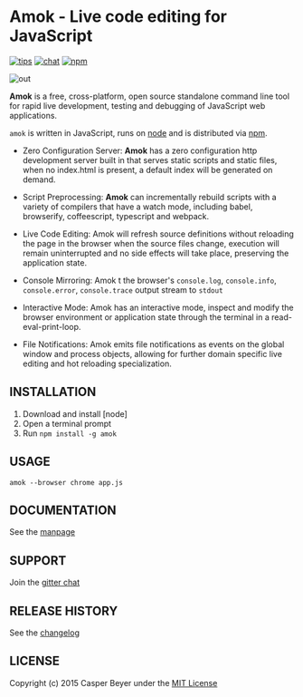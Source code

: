 # Amok - Live code editing for JavaScript
[![tips](https://img.shields.io/gratipay/caspervonb.svg?style=flat-square)](https://gratipay.com/caspervonb/)
[![chat](https://img.shields.io/badge/gitter-join%20chat-green.svg?style=flat-square)](https://gitter.im/caspervonb/amok)
[![npm](https://img.shields.io/npm/v/amok.svg?style=flat-square)](https://www.npmjs.org/package/amok)

![out](https://cloud.githubusercontent.com/assets/157787/7122192/4aa2b03e-e24c-11e4-886a-5f58181b5dbd.gif)

**Amok** is a free, cross-platform, open source standalone command line tool for rapid live development, testing and debugging of JavaScript web applications.

`amok` is written in JavaScript, runs on [node](https://nodejs.com) and is distributed via [npm](https://npmjs.com/amok).

* Zero Configuration Server:
  **Amok** has a zero configuration http development server built in that serves static scripts and static files, when no index.html is present, a default index will be generated on demand.

* Script Preprocessing:
  **Amok** can incrementally rebuild scripts with a variety of compilers that have a watch mode, including babel, browserify, coffeescript, typescript and webpack.

* Live Code Editing:
  Amok will refresh source definitions without reloading the page in the browser when the source files change, execution will remain uninterrupted and no side effects will take place, preserving the application state.

* Console Mirroring:
  Amok t the browser's `console.log`, `console.info`, `console.error`, `console.trace` output stream to `stdout`

* Interactive Mode:
  Amok has an interactive mode, inspect and modify the browser environment or application state through the terminal in a read-eval-print-loop.

* File Notifications:
  Amok emits file notifications as events on the global window and process objects, allowing for further domain specific live editing and hot reloading specialization.

## INSTALLATION
1. Download and install [node]
2. Open a terminal prompt
3. Run `npm install -g amok`

## USAGE
`amok --browser chrome app.js`

## DOCUMENTATION
See the [manpage](man/amok.1.markdown)

## SUPPORT
Join the [gitter chat](http://gitter.com/caspervonb/amok)

## RELEASE HISTORY
See the [changelog](changelog.markdown)

## LICENSE
Copyright (c) 2015 Casper Beyer under the [MIT License](license.markdown)